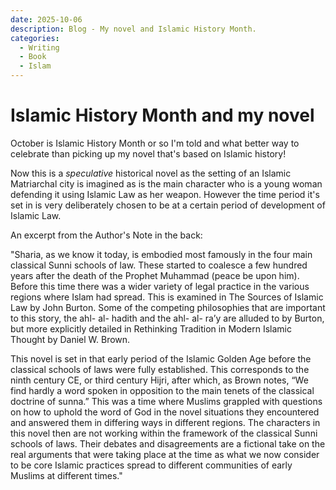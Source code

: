 ```yaml
---
date: 2025-10-06
description: Blog - My novel and Islamic History Month.
categories:
  - Writing
  - Book
  - Islam
---
```


# Islamic History Month and my novel

October is Islamic History Month or so I'm told and what better way to celebrate than picking up my novel that's based on Islamic history!

<!-- more -->

Now this is a *speculative* historical novel as the setting of an Islamic Matriarchal city is imagined as is the main character who is a young woman defending it using Islamic Law as her weapon. However the time period it's set in is very deliberately chosen to be at a certain period of development of Islamic Law.

An excerpt from the Author's Note in the back:

"Sharia, as we know it today, is embodied most famously in the four main classical Sunni schools of law. These started to coalesce a few hundred years after the death of the Prophet Muhammad (peace be upon him). Before this time there was a wider variety of legal practice in the various regions where Islam had spread. This is examined in The Sources of Islamic Law by John Burton. Some of the competing philosophies that are important to this story, the ahl- al- hadith and the ahl- al- ra’y are alluded to by Burton, but more explicitly detailed in Rethinking Tradition in Modern Islamic Thought by Daniel W. Brown.

This novel is set in that early period of the Islamic Golden Age before the classical schools of laws were fully established. This corresponds to the ninth century CE, or third century Hijri, after which, as Brown notes, “We find hardly a word spoken in opposition to the main tenets of the classical doctrine of sunna.” This was a time where Muslims grappled with questions on how to uphold the word of God in the novel situations they encountered and answered them in differing ways in different regions. The characters in this novel then are not working within the framework of the classical Sunni schools of laws. Their debates and disagreements are a fictional take on the real arguments that were taking place at the time as what we now consider to be core Islamic practices spread to different communities of early Muslims at different times."

